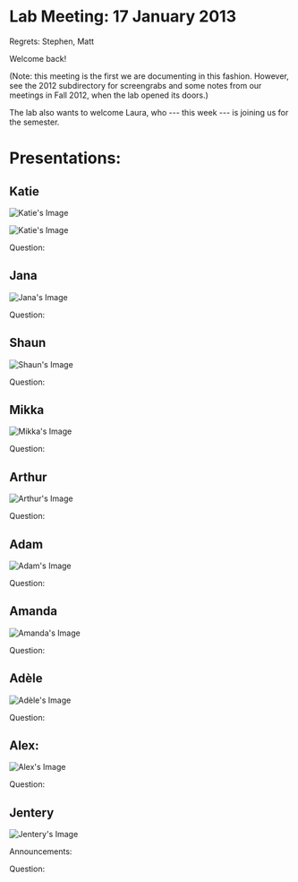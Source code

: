 # Lab Meeting: 17 January 2013 

Regrets: Stephen, Matt 

Welcome back! 

(Note: this meeting is the first we are documenting in this fashion. However, see the 2012 subdirectory for screengrabs and some notes from our meetings in Fall 2012, when the lab opened its doors.) 

The lab also wants to welcome Laura, who --- this week --- is joining us for the semester.

# Presentations: 

## Katie 

![Katie's Image](http://maker.uvic.ca/meetings/2013/katie1.png)

![Katie's Image](http://maker.uvic.ca/meetings/2013/katie2.png)

Question: 

## Jana 

![Jana's Image](http://maker.uvic.ca/meetings/2013/jana1.png)

Question: 

## Shaun

![Shaun's Image](http://maker.uvic.ca/meetings/2013/shaun1.png)

Question: 

## Mikka

![Mikka's Image](http://maker.uvic.ca/meetings/2013/mikka1.png)

Question: 

## Arthur 

![Arthur's Image](http://maker.uvic.ca/meetings/2013/arthur1.png)

Question: 

## Adam 

![Adam's Image](http://maker.uvic.ca/meetings/2013/adam1.png)

Question: 

## Amanda

![Amanda's Image](http://maker.uvic.ca/meetings/2013/amanda1.png)

Question: 

## Adèle

![Adèle's Image](http://maker.uvic.ca/meetings/2013/adele1.png)

Question: 

## Alex: 

![Alex's Image](http://maker.uvic.ca/meetings/2013/alex1.png)

Question: 

## Jentery

![Jentery's Image](http://maker.uvic.ca/meetings/2013/jentery1.png)

Announcements: 

Question: 
